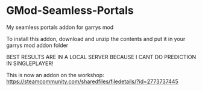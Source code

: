 # GMod-Seamless-Portals
My seamless portals addon for garrys mod

To install this addon, download and unzip the contents and put it in your garrys mod addon folder

BEST RESULTS ARE IN A LOCAL SERVER BECAUSE I CANT DO PREDICTION IN SINGLEPLAYER!

This is now an addon on the workshop:
https://steamcommunity.com/sharedfiles/filedetails/?id=2773737445

